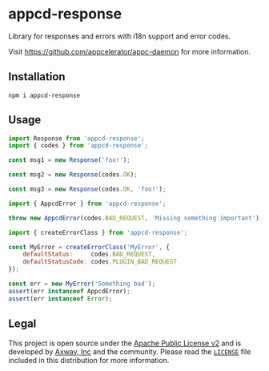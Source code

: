 # appcd-response

Library for responses and errors with i18n support and error codes.

Visit https://github.com/appcelerator/appc-daemon for more information.

## Installation

	npm i appcd-response

## Usage

```js
import Response from 'appcd-response';
import { codes } from 'appcd-response';

const msg1 = new Response('foo!');

const msg2 = new Response(codes.OK);

const msg3 = new Response(codes.OK, 'foo!');
```

```js
import { AppcdError } from 'appcd-response';

throw new AppcdError(codes.BAD_REQUEST, 'Missing something important');
```

```js
import { createErrorClass } from 'appcd-response';

const MyError = createErrorClass('MyError', {
	defaultStatus:     codes.BAD_REQUEST,
	defaultStatusCode: codes.PLUGIN_BAD_REQUEST
});

const err = new MyError('Something bad');
assert(err instanceof AppcdError);
assert(err instanceof Error);
```

## Legal

This project is open source under the [Apache Public License v2][1] and is developed by
[Axway, Inc](http://www.axway.com/) and the community. Please read the [`LICENSE`][1] file included
in this distribution for more information.

[1]: https://github.com/appcelerator/appc-daemon/packages/appcd-response/LICENSE
